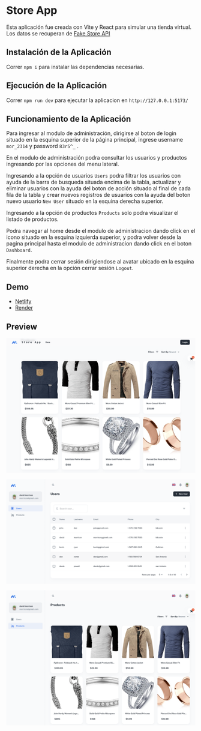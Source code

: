 # Store App

Esta aplicación fue creada con Vite y React para simular una tienda virtual. Los datos se recuperan de [Fake Store API](https://fakestoreapi.com/)

## Instalación de la Aplicación

Correr `npm i` para instalar las dependencias necesarias.

## Ejecución de la Aplicación

Correr `npm run dev` para ejecutar la aplicacion en `http://127.0.0.1:5173/`

## Funcionamiento de la Aplicación

Para ingresar al modulo de administración,  dirigirse al boton de login situado en la esquina superior de la página principal, ingrese username `mor_2314` y password `83r5^_` .

En el modulo de administración podra consultar los usuarios y productos ingresando por las opciones del menu lateral.

Ingresando a la opción de usuarios `Users` podra filtrar los usuarios con ayuda de la barra de busqueda situada encima de la tabla, actualizar y eliminar usuarios con la ayuda del boton de acción situado al final de cada fila de la tabla y crear nuevos registros de usuarios con la ayuda del boton nuevo usuario `New User` situado en la esquina derecha superior.

Ingresando a la opción de productos `Products` solo podra visualizar el listado de productos.

Podra navegar al home desde el modulo de administracion dando click en el icono situado en la esquina izquierda superior, y podra volver desde la pagina principal hasta el modulo de administracion dando click en el boton `Dashboard`.

Finalmente podra cerrar sesión dirigiendose al avatar ubicado en la esquina superior derecha en la opción cerrar sesión `Logout`.

## Demo

- [Netlify](https://tourmaline-daffodil-faa95d.netlify.app/)
- [Render](https://prueba-tecnica-fullstack-ifx.onrender.com/)

## Preview

![Home](https://github.com/jesusroap/prueba-tecnica-fullstack-ifx/blob/master/public/assets/images/preview/home.png?raw=true "Home")

![Users](https://github.com/jesusroap/prueba-tecnica-fullstack-ifx/blob/master/public/assets/images/preview/users.png?raw=true "Users")

![Products](https://github.com/jesusroap/prueba-tecnica-fullstack-ifx/blob/master/public/assets/images/preview/products.png?raw=true "Products")